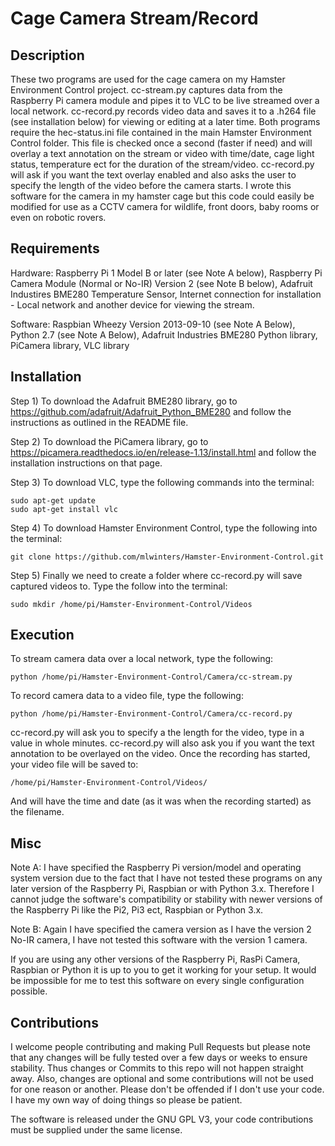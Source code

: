 # Cage Camera Stream/Record

## Description

These two programs are used for the cage camera on my Hamster Environment Control project. 
cc-stream.py captures data from the Raspberry Pi camera module and pipes it to VLC to be live streamed over a local network.
cc-record.py records video data and saves it to a .h264 file (see installation below) for viewing or editing at a later time.
Both programs require the hec-status.ini file contained in the main Hamster Environment Control folder. 
This file is checked once a second (faster if need) and will overlay a text annotation on the stream or video with time/date, cage light status, temperature ect for the duration of the stream/video.
cc-record.py will ask if you want the text overlay enabled and also asks the user to specify the length of the video before the camera starts.
I wrote this software for the camera in my hamster cage but this code could easily be modified for use as a CCTV camera for wildlife, front doors, baby rooms or even on robotic rovers.


## Requirements

Hardware:
Raspberry Pi 1 Model B or later (see Note A below),
Raspberry Pi Camera Module (Normal or No-IR) Version 2 (see Note B below),
Adafruit Industires BME280 Temperature Sensor,
Internet connection for installation - Local network and another device for viewing the stream.

Software:
Raspbian Wheezy Version 2013-09-10 (see Note A Below),
Python 2.7 (see Note A Below),
Adafruit Industries BME280 Python library,
PiCamera library,
VLC library


## Installation

Step 1) To download the Adafruit BME280 library, go to https://github.com/adafruit/Adafruit_Python_BME280 
and follow the instructions as outlined in the README file.

Step 2) To download the PiCamera library, go to https://picamera.readthedocs.io/en/release-1.13/install.html 
and follow the installation instructions on that page.

Step 3) To download VLC, type the following commands into the terminal:
```
sudo apt-get update
sudo apt-get install vlc
```

Step 4) To download Hamster Environment Control, type the following into the terminal:
```
git clone https://github.com/mlwinters/Hamster-Environment-Control.git
```

Step 5) Finally we need to create a folder where cc-record.py will save captured videos to.
Type the follow into the terminal:
```
sudo mkdir /home/pi/Hamster-Environment-Control/Videos
```


## Execution

To stream camera data over a local network, type the following:
```
python /home/pi/Hamster-Environment-Control/Camera/cc-stream.py
```

To record camera data to a video file, type the following:
```
python /home/pi/Hamster-Environment-Control/Camera/cc-record.py
```
cc-record.py will ask you to specify a the length for the video, type in a value in whole minutes.
cc-record.py will also ask you if you want the text annotation to be overlayed on the video. 
Once the recording has started, your video file will be saved to:
```
/home/pi/Hamster-Environment-Control/Videos/
````
And will have the time and date (as it was when the recording started) as the filename.


## Misc

Note A: I have specified the Raspberry Pi version/model and operating system version due to the fact that I have not tested these programs on any later version of the Raspberry Pi, Raspbian or with Python 3.x.
Therefore I cannot judge the software's compatibility or stability with newer versions of the Raspberry Pi like the Pi2, Pi3 ect, Raspbian or Python 3.x.

Note B: Again I have specified the camera version as I have the version 2 No-IR camera, I have not tested this software with the version 1 camera.

If you are using any other versions of the Raspberry Pi, RasPi Camera, Raspbian or Python it is up to you to get it working for your setup.
It would be impossible for me to test this software on every single configuration possible.



## Contributions

I welcome people contributing and making Pull Requests but please note that any changes will be fully tested over a few days or weeks to ensure stability. Thus changes or Commits to this repo will not happen straight away. Also, changes are optional and some contributions will not be used for one reason or another. Please don't be offended if I don't use your code. 
I have my own way of doing things so please be patient.

The software is released under the GNU GPL V3, your code contributions must be supplied under the same license.